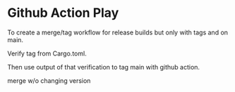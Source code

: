 # Github Action Play

To create a merge/tag workflow for release builds but only with tags and on main.

Verify tag from Cargo.toml.

Then use output of that verification to tag main with github action.

merge w/o changing version
